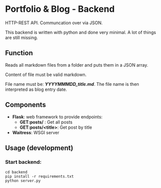 # Portfolio & Blog - Backend
HTTP-REST API. Communcation over via JSON.

This backend is written with python and done very minimal. A lot of things are still missing.
## Function
Reads all markdown files from a folder and puts them in a JSON array.

Content of file must be valid markdown.

File name must be: ***YYYYMMMDD_title.md***. The file name is then interpreted as blog entry date.

## Components
* **Flask**: web framework to provide endpoints:
    * **GET:posts/** : Get all posts
    * **GET:posts/\<title\>**: Get post by title 
* **Waitress**: WSGI server

## Usage (development)
### Start backend:
```shell script
cd backend
pip install -r requirements.txt
python server.py
